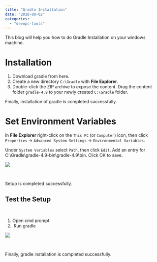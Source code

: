 ```yaml
---
title: "Gradle Installation"
date: "2018-08-02"
categories: 
  - "devops-tools"
---
```


This blog will help you how to do Gradle Installation on your windows machine.

# Installation

1. Download gradle from here.
2. Create a new directory `C:\Gradle` with **File Explorer**.
3. Double-click the ZIP archive to expose the content. Drag the content folder `gradle-4.9` to your newly created `C:\Gradle` folder.

Finally, installation of gradle is completed successfully.

# Set Environment Variables

In **File Explorer** right-click on the `This PC` (or `Computer`) icon, then click `Properties` -> `Advanced System Settings` -> `Environmental Variables`.

Under `System Variables` select `Path`, then click `Edit`. Add an entry for C:\\Gradle\\gradle-4.9-bin\\gradle-4.9\\bin. Click OK to save.

![](https://cdn-images-1.medium.com/max/800/1*uhgo_d_tyYxMCDnSolgq8w.png)

 

Setup is completed successfully.

## Test the Setup

 

1. Open cmd prompt
2.  Run gradle

![](https://cdn-images-1.medium.com/max/800/1*kszcSmePahHzmnBi7mcZ-g.png)

 

Finally, gradle installation is completed successfully.
